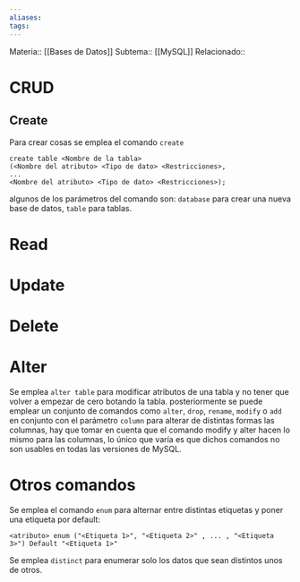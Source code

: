 ```yaml
---
aliases: 
tags:
---
```

Materia:: [[Bases de Datos]]
Subtema:: [[MySQL]]
Relacionado:: 

# CRUD 
## Create 
Para crear cosas se emplea el comando `create`
```MySQL 
create table <Nombre de la tabla>
(<Nombre del atributo> <Tipo de dato> <Restricciones>, 
... 
<Nombre del atributo> <Tipo de dato> <Restricciones>); 
```
algunos de los parámetros del comando son: `database` para crear una nueva base de datos, `table` para tablas. 
# Read 

# Update 

# Delete 

# Alter 
Se emplea `alter table` para modificar atributos  de una tabla y no tener que volver a empezar de cero botando la tabla. posteriormente se puede emplear un conjunto de comandos como `alter`, `drop`, `rename`, `modify` o `add` en conjunto con el parámetro `column` para alterar de distintas formas las columnas, hay que tomar en cuenta que el comando modify y alter hacen lo mismo para las columnas, lo único que varía es que dichos comandos no son usables en todas las versiones de MySQL. 

# Otros comandos 
Se emplea el comando `enum` para alternar entre distintas etiquetas y poner una etiqueta por default: 
```MySQL 
<atributo> enum ("<Etiqueta 1>", "<Etiqueta 2>" , ... , "<Etiqueta 3>") Default "<Etiqueta 1>"
```

Se emplea `distinct`  para enumerar solo los datos que sean distintos unos de otros. 
